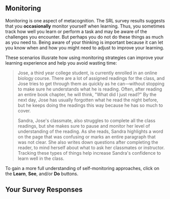 ## Monitoring

Monitoring is one aspect of metacognition. The SRL survey results suggests that you **occasionally** monitor yourself when learning. Thus, you sometimes track how well you learn or perform a task and may be aware of the challenges you encounter. But perhaps you do not do these things  as much as you need to. Being aware of your thinking is important because it can let you know when and how you might need to adjust to improve your learning.

These scenarios illusrate how using monitoring strategies can improve your learning experience and help you avoid wasting time:

> Jose, a third year college student, is currently enrolled in an online biology course. There are a lot of assigned readings for the class, and Jose tries to get through them as quickly as he can-–without stopping to make sure he understands what he is reading. Often, after reading an entire book chapter, he will think, "What did I just read?" By the next day, Jose has usually forgotten what he read the night before, but he  keeps doing the readings this way because he has so much to cover. 
> 
> Sandra, Jose's classmate, also struggles to complete all the class readings, but she makes sure to pause and monitor her level of understanding of the reading. As she reads, Sandra highlights a word on the page that was confusing or marks an entire paragraph that was not clear. She also writes down questions after completing the reader, to mind herself about what to ask her classmates or instructor. Tracking these types of things help increase Sandra's confidence to learn well in the class.

To gain a more full understanding of self-monitoring approaches, click on the **Learn**, **See**, and/or **Do** buttons.

## Your Survey Responses
